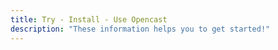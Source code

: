 ```yaml
---
title: Try - Install - Use Opencast
description: "These information helps you to get started!"
---
```


